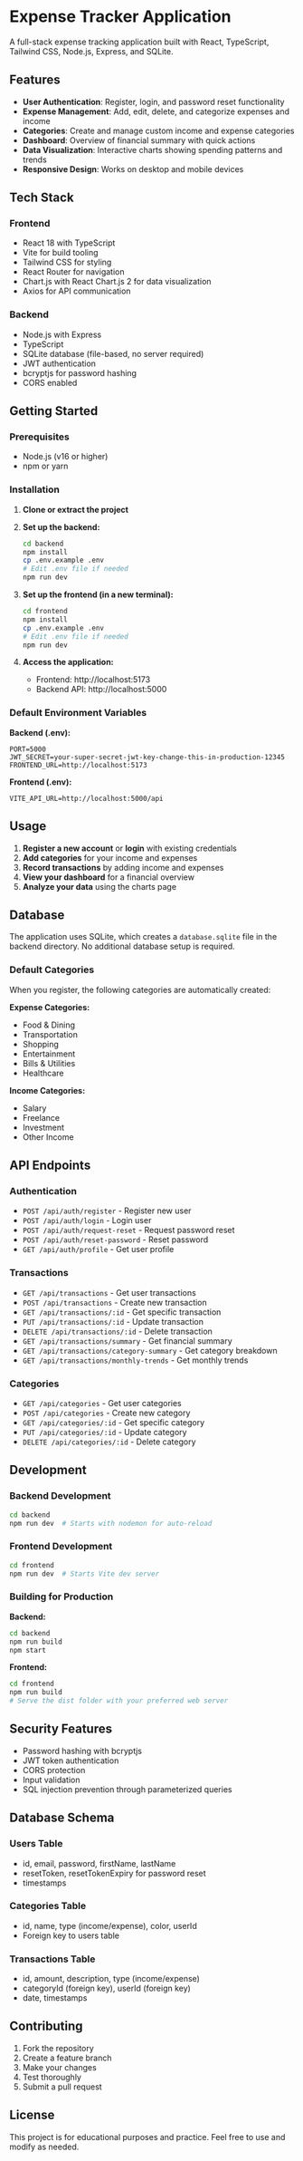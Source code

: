 # Expense Tracker Application

A full-stack expense tracking application built with React, TypeScript, Tailwind CSS, Node.js, Express, and SQLite.

## Features

- **User Authentication**: Register, login, and password reset functionality
- **Expense Management**: Add, edit, delete, and categorize expenses and income
- **Categories**: Create and manage custom income and expense categories
- **Dashboard**: Overview of financial summary with quick actions
- **Data Visualization**: Interactive charts showing spending patterns and trends
- **Responsive Design**: Works on desktop and mobile devices

## Tech Stack

### Frontend
- React 18 with TypeScript
- Vite for build tooling
- Tailwind CSS for styling
- React Router for navigation
- Chart.js with React Chart.js 2 for data visualization
- Axios for API communication

### Backend
- Node.js with Express
- TypeScript
- SQLite database (file-based, no server required)
- JWT authentication
- bcryptjs for password hashing
- CORS enabled

## Getting Started

### Prerequisites
- Node.js (v16 or higher)
- npm or yarn

### Installation

1. **Clone or extract the project**

2. **Set up the backend:**
   ```bash
   cd backend
   npm install
   cp .env.example .env
   # Edit .env file if needed
   npm run dev
   ```

3. **Set up the frontend (in a new terminal):**
   ```bash
   cd frontend
   npm install
   cp .env.example .env
   # Edit .env file if needed
   npm run dev
   ```

4. **Access the application:**
   - Frontend: http://localhost:5173
   - Backend API: http://localhost:5000

### Default Environment Variables

**Backend (.env):**
```
PORT=5000
JWT_SECRET=your-super-secret-jwt-key-change-this-in-production-12345
FRONTEND_URL=http://localhost:5173
```

**Frontend (.env):**
```
VITE_API_URL=http://localhost:5000/api
```

## Usage

1. **Register a new account** or **login** with existing credentials
2. **Add categories** for your income and expenses
3. **Record transactions** by adding income and expenses
4. **View your dashboard** for a financial overview
5. **Analyze your data** using the charts page

## Database

The application uses SQLite, which creates a `database.sqlite` file in the backend directory. No additional database setup is required.

### Default Categories

When you register, the following categories are automatically created:

**Expense Categories:**
- Food & Dining
- Transportation
- Shopping
- Entertainment
- Bills & Utilities
- Healthcare

**Income Categories:**
- Salary
- Freelance
- Investment
- Other Income

## API Endpoints

### Authentication
- `POST /api/auth/register` - Register new user
- `POST /api/auth/login` - Login user
- `POST /api/auth/request-reset` - Request password reset
- `POST /api/auth/reset-password` - Reset password
- `GET /api/auth/profile` - Get user profile

### Transactions
- `GET /api/transactions` - Get user transactions
- `POST /api/transactions` - Create new transaction
- `GET /api/transactions/:id` - Get specific transaction
- `PUT /api/transactions/:id` - Update transaction
- `DELETE /api/transactions/:id` - Delete transaction
- `GET /api/transactions/summary` - Get financial summary
- `GET /api/transactions/category-summary` - Get category breakdown
- `GET /api/transactions/monthly-trends` - Get monthly trends

### Categories
- `GET /api/categories` - Get user categories
- `POST /api/categories` - Create new category
- `GET /api/categories/:id` - Get specific category
- `PUT /api/categories/:id` - Update category
- `DELETE /api/categories/:id` - Delete category

## Development

### Backend Development
```bash
cd backend
npm run dev  # Starts with nodemon for auto-reload
```

### Frontend Development
```bash
cd frontend
npm run dev  # Starts Vite dev server
```

### Building for Production

**Backend:**
```bash
cd backend
npm run build
npm start
```

**Frontend:**
```bash
cd frontend
npm run build
# Serve the dist folder with your preferred web server
```

## Security Features

- Password hashing with bcryptjs
- JWT token authentication
- CORS protection
- Input validation
- SQL injection prevention through parameterized queries

## Database Schema

### Users Table
- id, email, password, firstName, lastName
- resetToken, resetTokenExpiry for password reset
- timestamps

### Categories Table
- id, name, type (income/expense), color, userId
- Foreign key to users table

### Transactions Table
- id, amount, description, type (income/expense)
- categoryId (foreign key), userId (foreign key)
- date, timestamps

## Contributing

1. Fork the repository
2. Create a feature branch
3. Make your changes
4. Test thoroughly
5. Submit a pull request

## License

This project is for educational purposes and practice. Feel free to use and modify as needed.